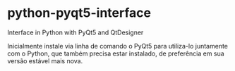 # python-pyqt5-interface
Interface in Python with PyQt5 and QtDesigner

Inicialmente instale via linha de comando o PyQt5 para utiliza-lo juntamente com o Python, que também precisa estar instalado, de preferência em sua versão estável mais nova.
